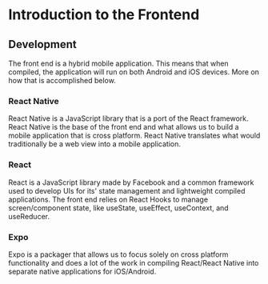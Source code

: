 # Introduction to the Frontend

## Development

The front end is a hybrid mobile application. This means that when compiled, the application will run on both Android and iOS devices. More on how that is accomplished below.

### React Native
React Native is a JavaScript library that is a port of the React framework.
React Native is the base of the front end and what allows us to build a mobile application that is cross platform. React Native translates what would traditionally be a web view into a mobile application.

### React
React is a JavaScript library made by Facebook and a common framework used to develop UIs for its' state management and lightweight compiled applications. The front end relies on React Hooks to manage screen/component state, like useState, useEffect, useContext, and useReducer.

### Expo
Expo is a packager that allows us to focus solely on cross platform functionality and does a lot of the work in compiling React/React Native into separate native applications for iOS/Android. 
 